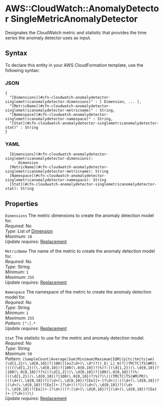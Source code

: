 # AWS::CloudWatch::AnomalyDetector SingleMetricAnomalyDetector<a name="aws-properties-cloudwatch-anomalydetector-singlemetricanomalydetector"></a>

Designates the CloudWatch metric and statistic that provides the time series the anomaly detector uses as input\.

## Syntax<a name="aws-properties-cloudwatch-anomalydetector-singlemetricanomalydetector-syntax"></a>

To declare this entity in your AWS CloudFormation template, use the following syntax:

### JSON<a name="aws-properties-cloudwatch-anomalydetector-singlemetricanomalydetector-syntax.json"></a>

```
{
  "[Dimensions](#cfn-cloudwatch-anomalydetector-singlemetricanomalydetector-dimensions)" : [ Dimension, ... ],
  "[MetricName](#cfn-cloudwatch-anomalydetector-singlemetricanomalydetector-metricname)" : String,
  "[Namespace](#cfn-cloudwatch-anomalydetector-singlemetricanomalydetector-namespace)" : String,
  "[Stat](#cfn-cloudwatch-anomalydetector-singlemetricanomalydetector-stat)" : String
}
```

### YAML<a name="aws-properties-cloudwatch-anomalydetector-singlemetricanomalydetector-syntax.yaml"></a>

```
  [Dimensions](#cfn-cloudwatch-anomalydetector-singlemetricanomalydetector-dimensions): 
    - Dimension
  [MetricName](#cfn-cloudwatch-anomalydetector-singlemetricanomalydetector-metricname): String
  [Namespace](#cfn-cloudwatch-anomalydetector-singlemetricanomalydetector-namespace): String
  [Stat](#cfn-cloudwatch-anomalydetector-singlemetricanomalydetector-stat): String
```

## Properties<a name="aws-properties-cloudwatch-anomalydetector-singlemetricanomalydetector-properties"></a>

`Dimensions`  <a name="cfn-cloudwatch-anomalydetector-singlemetricanomalydetector-dimensions"></a>
The metric dimensions to create the anomaly detection model for\.  
*Required*: No  
*Type*: List of [Dimension](aws-properties-cloudwatch-anomalydetector-dimension.md)  
*Maximum*: `10`  
*Update requires*: [Replacement](https://docs.aws.amazon.com/AWSCloudFormation/latest/UserGuide/using-cfn-updating-stacks-update-behaviors.html#update-replacement)

`MetricName`  <a name="cfn-cloudwatch-anomalydetector-singlemetricanomalydetector-metricname"></a>
The name of the metric to create the anomaly detection model for\.  
*Required*: No  
*Type*: String  
*Minimum*: `1`  
*Maximum*: `255`  
*Update requires*: [Replacement](https://docs.aws.amazon.com/AWSCloudFormation/latest/UserGuide/using-cfn-updating-stacks-update-behaviors.html#update-replacement)

`Namespace`  <a name="cfn-cloudwatch-anomalydetector-singlemetricanomalydetector-namespace"></a>
The namespace of the metric to create the anomaly detection model for\.  
*Required*: No  
*Type*: String  
*Minimum*: `1`  
*Maximum*: `255`  
*Pattern*: `[^:].*`  
*Update requires*: [Replacement](https://docs.aws.amazon.com/AWSCloudFormation/latest/UserGuide/using-cfn-updating-stacks-update-behaviors.html#update-replacement)

`Stat`  <a name="cfn-cloudwatch-anomalydetector-singlemetricanomalydetector-stat"></a>
The statistic to use for the metric and anomaly detection model\.  
*Required*: No  
*Type*: String  
*Maximum*: `50`  
*Pattern*: `(SampleCount|Average|Sum|Minimum|Maximum|IQM|(p|tc|tm|ts|wm)(\d{1,2}(\.\d{0,10})?|100)|[ou]\d+(\.\d*)?)(_E|_L|_H)?|(TM|TC|TS|WM)\(((((\d{1,2})(\.\d{0,10})?|100(\.0{0,10})?)%)?:((\d{1,2})(\.\d{0,10})?|100(\.0{0,10})?)%|((\d{1,2})(\.\d{0,10})?|100(\.0{0,10})?)%:(((\d{1,2})(\.\d{0,10})?|100(\.0{0,10})?)%)?)\)|(TM|TC|TS|WM|PR)\(((\d+(\.\d{0,10})?|(\d+(\.\d{0,10})?[Ee][+-]?\d+)):((\d+(\.\d{0,10})?|(\d+(\.\d{0,10})?[Ee][+-]?\d+)))?|((\d+(\.\d{0,10})?|(\d+(\.\d{0,10})?[Ee][+-]?\d+)))?:(\d+(\.\d{0,10})?|(\d+(\.\d{0,10})?[Ee][+-]?\d+)))\)`  
*Update requires*: [Replacement](https://docs.aws.amazon.com/AWSCloudFormation/latest/UserGuide/using-cfn-updating-stacks-update-behaviors.html#update-replacement)